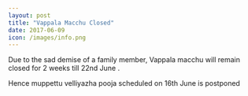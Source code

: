 ```yaml
---
layout: post
title: "Vappala Macchu Closed"
date: 2017-06-09
icon: /images/info.png
---
```


Due to the sad demise of a family member, Vappala macchu will remain closed for 2 weeks till 22nd June . 

Hence muppettu velliyazha pooja scheduled on 16th June is postponed
